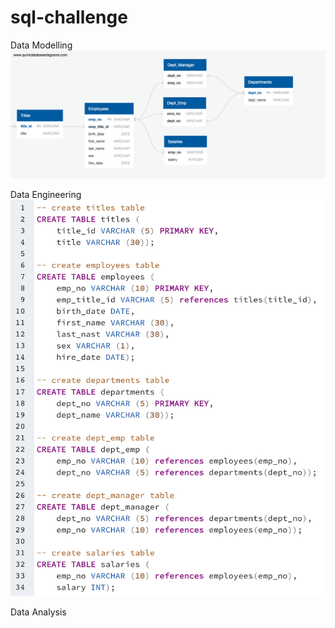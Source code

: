 # sql-challenge
Data Modelling 
![Alt text](<QuickDBD-Free Diagram.png>)

Data Engineering
![Alt text](<Screenshot 2023-10-18 at 9.39.40 AM.png>)


Data Analysis
